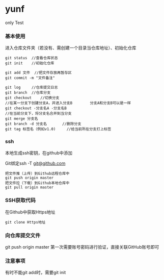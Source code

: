 # yunf
only Test

### 基本使用

进入仓库文件夹（若没有、需创建一个目录当仓库地址）、初始化仓库

```apl
git status	//查看仓库状态
git init	//初始化仓库

git add 文件	//把文件存放再暂存区
git commit -m "文件备注"

git log		//仓库提交日志
git branch	//仓库分支
git checkout	//切换分支
//在某一分支下创建分支A，并进入分支B		分支A和分支B可以是一样
git checkout -分支名A -分支名B
//在当前分支下，将分支名合并到当分支
git merge 分支名
git branch -d 分支名		//删除分支
git tag 标签名（例如v1.0)		//给当前所在分支打上标签

```

### ssh

本地生成ssh密钥，在github中添加

Git绑定ssh -T git@github.com

```
把文件推（上传）到Github远程仓库中
git push origin master
把文件拉（下载）到Github本地仓库中
git pull origin master
```

### SSH获取代码

在Github中获取Https地址

```
git clone Https地址
```

### 向仓库提交文件

git push origin master		第一次需要账号密码进行验证，直接关联GitHub账号即可

### 注意事项

有时不能git add时，需要git init
